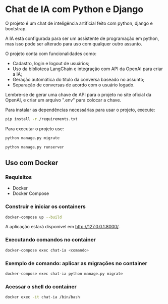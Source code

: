 # Chat de IA com Python e Django
O projeto é um chat de inteligência artificial feito com python, django e bootstrap.

A IA está configurada para ser um assistente de programação em python, mas isso pode ser alterado para uso com qualquer outro assunto.  

O projeto conta com funcionalidades como: 
  - Cadastro, login e logout de usuários;
  - Uso da biblioteca LangChain e integração com API da OpenAI para criar a IA;
  - Geração automática do título da conversa baseado no assunto;
  - Separação de conversas de acordo com o usuário logado.

Lembre-se de gerar uma chave de API para o projeto no site oficial da OpenAI, e criar um arquivo ".env" para colocar a chave.

Para instalar as dependências necessárias para usar o projeto, execute: 

```bash
pip install -r./requirements.txt
```

Para executar o projeto use: 

```bash
python manage.py migrate

python manage.py runserver
```

## Uso com Docker

### Requisitos 

- Docker 
- Docker Compose

### Construir e iniciar os containers

```bash
docker-compose up --build
```

A aplicação estará disponível em http://127.0.0.1:8000/.

### Executando comandos no container

```bash
docker-compose exec chat-ia <comando>
```

### Exemplo de comando: aplicar as migrações no container

```bash
docker-compose exec chat-ia python manage.py migrate
```

### Acessar o shell do container

```bash
docker exec -it chat-ia /bin/bash
```